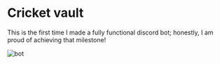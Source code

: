 # Cricket vault
This is the first time I made a fully functional discord bot; honestly, I am proud of achieving that milestone! 




![bot](https://github.com/Sauravroy34/amfoss_tasks/assets/136881235/393786b3-e051-4c03-ba78-1f5685b4b7f0)

